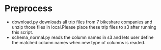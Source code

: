 # Preprocess
- download.py downloads all trip files from 7 bikeshare companies and unzip those files in local.Please place these trip files to s3 after running this script. 
- schema_normal.py reads the column names in s3 and lets user define the matched column names when new type of columns is readed.

